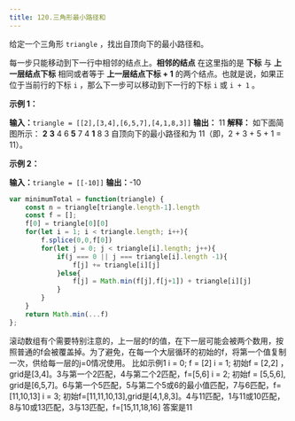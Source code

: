 ```yaml
---
title: 120.三角形最小路径和
---
```

给定一个三角形 `triangle` ，找出自顶向下的最小路径和。

每一步只能移动到下一行中相邻的结点上。**相邻的结点** 在这里指的是 **下标** 与 **上一层结点下标** 相同或者等于 **上一层结点下标 + 1** 的两个结点。也就是说，如果正位于当前行的下标 `i` ，那么下一步可以移动到下一行的下标 `i` 或 `i + 1` 。

**示例 1：**

**输入：**`triangle = [[2],[3,4],[6,5,7],[4,1,8,3]]`
**输出：** 11
**解释：** 如下面简图所示：
   **2**
  **3** 4
 6 **5** 7
4 **1** 8 3
自顶向下的最小路径和为 11（即，2 + 3 + 5 + 1 = 11）。

**示例 2：**

**输入：**`triangle = [[-10]]`
**输出：**-10

```js
var minimumTotal = function(triangle) {
    const n = triangle[triangle.length-1].length
    const f = [];
    f[0] = triangle[0][0]
    for(let i = 1; i < triangle.length; i++){
        f.splice(0,0,f[0])
        for(let j = 0; j < triangle[i].length; j++){
            if(j === 0 || j === triangle[i].length -1){
                f[j] += triangle[i][j]
            }else{
                f[j] = Math.min(f[j],f[j+1]) + triangle[i][j]
            }
        }
    }
    return Math.min(...f)
};
```

滚动数组有个需要特别注意的，上一层的f的值，在下一层可能会被两个数用，按照普通的f会被覆盖掉。为了避免，在每一个大层循环的初始的f，将第一个值复制一次，供给每一层的j=0情况使用。
比如示例1
i = 0; f = [2]
i = 1; 初始f = [2,2] ，grid是[3,4]。3与第一个2匹配，4与第二个2匹配，f=[5,6]
i = 2; 初始f = [5,5,6], grid是[6,5,7]。6与第一个5匹配，5与第二个5或6的最小值匹配，7与6匹配，f=[11,10,13]
i = 3; 初始f=[11,11,10,13],grid是[4,1,8,3]。4与11匹配，1与11或10匹配，8与10或13匹配，3与13匹配，f=[15,11,18,16]
答案是11